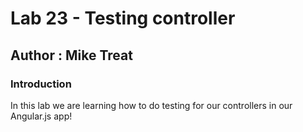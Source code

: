 # Lab 23 - Testing controller

## Author : Mike Treat


### Introduction

  In this lab we are learning how to do testing for our controllers in our Angular.js app!

